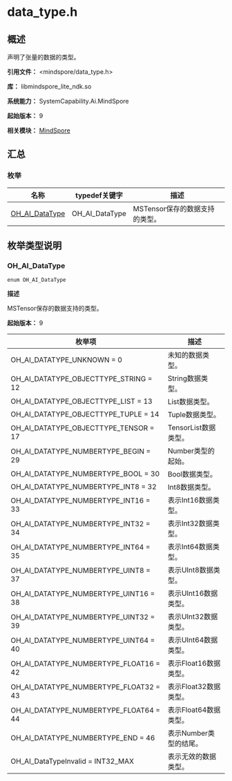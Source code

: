 # data_type.h

<!--Kit: MindSpore Lite Kit-->
<!--Subsystem: AI-->
<!--Owner: @zhuguodong8-->
<!--SE: @zhuguodong8; @jjfeing-->
<!--TSE: @principal87-->

## 概述

声明了张量的数据的类型。

**引用文件：** <mindspore/data_type.h>

**库：** libmindspore_lite_ndk.so

**系统能力：** SystemCapability.Ai.MindSpore

**起始版本：** 9

**相关模块：** [MindSpore](capi-mindspore.md)

## 汇总

### 枚举

| 名称 | typedef关键字 | 描述 |
| -- | -- | -- |
| [OH_AI_DataType](#oh_ai_datatype) | OH_AI_DataType | MSTensor保存的数据支持的类型。 |

## 枚举类型说明

### OH_AI_DataType

```
enum OH_AI_DataType
```

**描述**

MSTensor保存的数据支持的类型。

**起始版本：** 9

| 枚举项 | 描述 |
| -- | -- |
| OH_AI_DATATYPE_UNKNOWN = 0 | 未知的数据类型。 |
| OH_AI_DATATYPE_OBJECTTYPE_STRING = 12 | String数据类型。 |
| OH_AI_DATATYPE_OBJECTTYPE_LIST = 13 | List数据类型。 |
| OH_AI_DATATYPE_OBJECTTYPE_TUPLE = 14 | Tuple数据类型。 |
| OH_AI_DATATYPE_OBJECTTYPE_TENSOR = 17 | TensorList数据类型。 |
| OH_AI_DATATYPE_NUMBERTYPE_BEGIN = 29 | Number类型的起始。 |
| OH_AI_DATATYPE_NUMBERTYPE_BOOL = 30 | Bool数据类型。 |
| OH_AI_DATATYPE_NUMBERTYPE_INT8 = 32 | Int8数据类型。 |
| OH_AI_DATATYPE_NUMBERTYPE_INT16 = 33 | 表示Int16数据类型。 |
| OH_AI_DATATYPE_NUMBERTYPE_INT32 = 34 | 表示Int32数据类型。 |
| OH_AI_DATATYPE_NUMBERTYPE_INT64 = 35 | 表示Int64数据类型。 |
| OH_AI_DATATYPE_NUMBERTYPE_UINT8 = 37 | 表示UInt8数据类型。 |
| OH_AI_DATATYPE_NUMBERTYPE_UINT16 = 38 | 表示UInt16数据类型。 |
| OH_AI_DATATYPE_NUMBERTYPE_UINT32 = 39 | 表示UInt32数据类型。 |
| OH_AI_DATATYPE_NUMBERTYPE_UINT64 = 40 | 表示UInt64数据类型。 |
| OH_AI_DATATYPE_NUMBERTYPE_FLOAT16 = 42 | 表示Float16数据类型。 |
| OH_AI_DATATYPE_NUMBERTYPE_FLOAT32 = 43 | 表示Float32数据类型。 |
| OH_AI_DATATYPE_NUMBERTYPE_FLOAT64 = 44 | 表示Float64数据类型。 |
| OH_AI_DATATYPE_NUMBERTYPE_END = 46 | 表示Number类型的结尾。 |
| OH_AI_DataTypeInvalid = INT32_MAX | 表示无效的数据类型。 |



